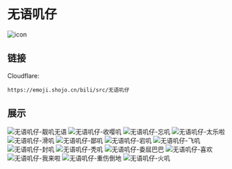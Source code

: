 # 无语叽仔
![icon](https://emoji.shojo.cn/bili/src/无语叽仔/icon.png)
## 链接
Cloudflare:
```
https://emoji.shojo.cn/bili/src/无语叽仔
```
## 展示
![无语叽仔-靓叽无语](https://emoji.shojo.cn/bili/src/无语叽仔/无语叽仔-靓叽无语.png)
![无语叽仔-收嘤叽](https://emoji.shojo.cn/bili/src/无语叽仔/无语叽仔-收嘤叽.png)
![无语叽仔-忘叽](https://emoji.shojo.cn/bili/src/无语叽仔/无语叽仔-忘叽.png)
![无语叽仔-太乐啦](https://emoji.shojo.cn/bili/src/无语叽仔/无语叽仔-太乐啦.png)
![无语叽仔-滑叽](https://emoji.shojo.cn/bili/src/无语叽仔/无语叽仔-滑叽.png)
![无语叽仔-鄙叽](https://emoji.shojo.cn/bili/src/无语叽仔/无语叽仔-鄙叽.png)
![无语叽仔-宕叽](https://emoji.shojo.cn/bili/src/无语叽仔/无语叽仔-宕叽.png)
![无语叽仔-飞叽](https://emoji.shojo.cn/bili/src/无语叽仔/无语叽仔-飞叽.png)
![无语叽仔-封叽](https://emoji.shojo.cn/bili/src/无语叽仔/无语叽仔-封叽.png)
![无语叽仔-秃叽](https://emoji.shojo.cn/bili/src/无语叽仔/无语叽仔-秃叽.png)
![无语叽仔-委屈巴巴](https://emoji.shojo.cn/bili/src/无语叽仔/无语叽仔-委屈巴巴.png)
![无语叽仔-喜欢](https://emoji.shojo.cn/bili/src/无语叽仔/无语叽仔-喜欢.png)
![无语叽仔-我来啦](https://emoji.shojo.cn/bili/src/无语叽仔/无语叽仔-我来啦.png)
![无语叽仔-重伤倒地](https://emoji.shojo.cn/bili/src/无语叽仔/无语叽仔-重伤倒地.png)
![无语叽仔-火叽](https://emoji.shojo.cn/bili/src/无语叽仔/无语叽仔-火叽.png)
